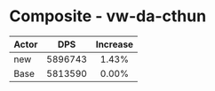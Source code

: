 # Composite - vw-da-cthun
| Actor | DPS | Increase |
|---|:---:|:---:|
|new|5896743|1.43%|
|Base|5813590|0.00%|
